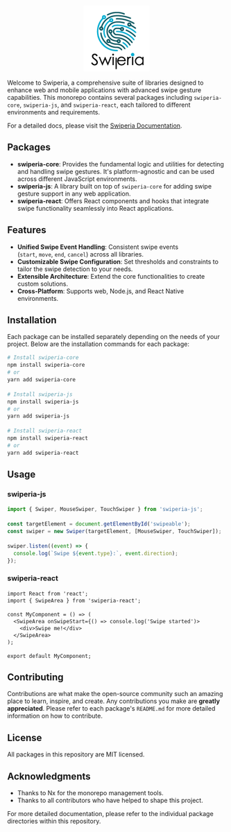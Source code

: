 <div align='center'>
<img height="152" width="152" src="https://raw.githubusercontent.com/samavati/swiperia/main/docs/public/assets/logotype/logotypex152.png" />
</div>

Welcome to Swiperia, a comprehensive suite of libraries designed to enhance web and mobile applications with advanced swipe gesture capabilities. This monorepo contains several packages including `swiperia-core`, `swiperia-js`, and `swiperia-react`, each tailored to different environments and requirements.

For a detailed docs, please visit the [Swiperia Documentation](https://samavati.github.io/swiperia/).

## Packages

- **swiperia-core**: Provides the fundamental logic and utilities for detecting and handling swipe gestures. It's platform-agnostic and can be used across different JavaScript environments.
- **swiperia-js**: A library built on top of `swiperia-core` for adding swipe gesture support in any web application.
- **swiperia-react**: Offers React components and hooks that integrate swipe functionality seamlessly into React applications.

## Features

- **Unified Swipe Event Handling**: Consistent swipe events (`start`, `move`, `end`, `cancel`) across all libraries.
- **Customizable Swipe Configuration**: Set thresholds and constraints to tailor the swipe detection to your needs.
- **Extensible Architecture**: Extend the core functionalities to create custom solutions.
- **Cross-Platform**: Supports web, Node.js, and React Native environments.

## Installation

Each package can be installed separately depending on the needs of your project. Below are the installation commands for each package:

```bash
# Install swiperia-core
npm install swiperia-core
# or
yarn add swiperia-core

# Install swiperia-js
npm install swiperia-js
# or
yarn add swiperia-js

# Install swiperia-react
npm install swiperia-react
# or
yarn add swiperia-react
```

## Usage

### swiperia-js

```ts
import { Swiper, MouseSwiper, TouchSwiper } from 'swiperia-js';

const targetElement = document.getElementById('swipeable');
const swiper = new Swiper(targetElement, [MouseSwiper, TouchSwiper]);

swiper.listen((event) => {
  console.log(`Swipe ${event.type}:`, event.direction);
});
```

### swiperia-react

```tsx
import React from 'react';
import { SwipeArea } from 'swiperia-react';

const MyComponent = () => (
  <SwipeArea onSwipeStart={() => console.log('Swipe started')>
    <div>Swipe me!</div>
  </SwipeArea>
);

export default MyComponent;
```

## Contributing

Contributions are what make the open-source community such an amazing place to learn, inspire, and create. Any contributions you make are **greatly appreciated**. Please refer to each package's `README.md` for more detailed information on how to contribute.

## License

All packages in this repository are MIT licensed.

## Acknowledgments

- Thanks to Nx for the monorepo management tools.
- Thanks to all contributors who have helped to shape this project.

For more detailed documentation, please refer to the individual package directories within this repository.
